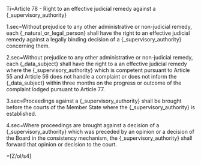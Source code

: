 Ti=Article 78 - Right to an effective judicial remedy against a {_supervisory_authority}

1.sec=Without prejudice to any other administrative or non-judicial remedy, each {_natural_or_legal_person} shall have the right to an effective judicial remedy against a legally binding decision of a {_supervisory_authority} concerning them.

2.sec=Without prejudice to any other administrative or non-judicial remedy, each {_data_subject} shall have the right to a an effective judicial remedy where the {_supervisory_authority} which is competent pursuant to Article 55 and Article 56 does not handle a complaint or does not inform the {_data_subject} within three months on the progress or outcome of the complaint lodged pursuant to Article 77.

3.sec=Proceedings against a {_supervisory_authority} shall be brought before the courts of the Member State where the {_supervisory_authority} is established.

4.sec=Where proceedings are brought against a decision of a {_supervisory_authority} which was preceded by an opinion or a decision of the Board in the consistency mechanism, the {_supervisory_authority} shall forward that opinion or decision to the court.

=[Z/ol/s4]
